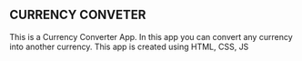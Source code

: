 ## CURRENCY CONVETER
This is a Currency Converter App.
In this app you can convert any currency into another currency.
This app is created using HTML, CSS, JS

